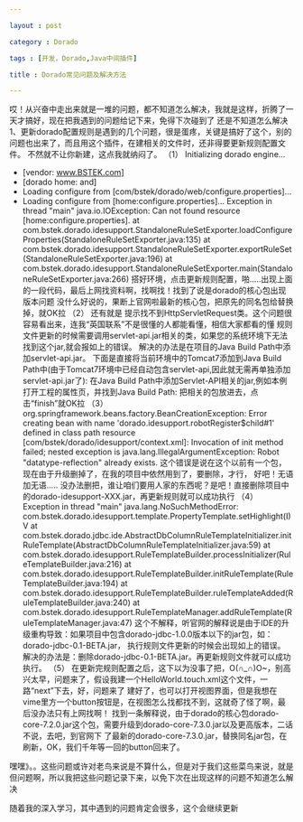 ```yaml
---

layout : post

category : Dorado

tags : [开发，Dorado,Java中间插件]

title : Dorado常见问题及解决方法

---
```


哎！从兴奋中走出来就是一堆的问题，都不知道怎么解决，我就是这样，折腾了一天才搞好，现在把我遇到的问题给记下来，免得下次碰到了 还是不知道怎么解决
1、更新dorado配置规则是遇到的几个问题，很是蛋疼，关键是搞好了这个，别的问题也出来了，而且用这个插件，在建相关的文件时，还非得要更新规则配置文件。
不然就不让你新建，这点我就纳闷了。
（1） Initializing dorado engine...
 * [vendor: www.BSTEK.com]
 * [dorado home: and]
 * Loading configure from [com/bstek/dorado/web/configure.properties]...
 * Loading configure from [home:configure.properties]...
Exception in thread "main" java.io.IOException: Can not found resource [home:configure.properties].
at com.bstek.dorado.idesupport.StandaloneRuleSetExporter.loadConfigureProperties(StandaloneRuleSetExporter.java:135)
at com.bstek.dorado.idesupport.StandaloneRuleSetExporter.exportRuleSet(StandaloneRuleSetExporter.java:196)
at com.bstek.dorado.idesupport.StandaloneRuleSetExporter.main(StandaloneRuleSetExporter.java:266)
搭好环境，点击更新规则配置，啪.....出现上面的一段代码，最后上网找资料啊，找啊找！找到了说是dorado的核心包出现版本问题
没什么好说的，果断上官网啦最新的核心包，把原先的同名包给替换掉，就OK拉 
（2）
还有就是 提示找不到HttpServletRequest类。这个问题很容易看出来，连我“英国联系”不是很懂的人都能看懂，相信大家都看的懂
规则文件更新的时候需要调用servlet-api.jar相关的类，如果您的系统环境下无法找到这个jar,就会报如上的错误。
解决的办法是在项目的Java Build Path中添加servlet-api.jar。
下面是直接将当前环境中的Tomcat7添加到Java Build Path中(由于Tomcat7环境中已经自动包含servlet-api,因此就无需再单独添加servlet-api.jar了):
在Java Build Path中添加Servlet-API相关的jar,例如本例打开工程的属性页，并找到Java Build Path:
把相关的包放进去，点击“finish”就OK拉 
（3）
org.springframework.beans.factory.BeanCreationException: Error creating bean with name 'dorado.idesupport.robotRegister$child#1' 
defined in class path resource [com/bstek/dorado/idesupport/context.xml]: 
Invocation of init method failed; nested exception is java.lang.IllegalArgumentException: Robot "datatype-reflection" already exists.
这个错误是说在这个以前有一个包，现在由于升级删掉了，在我的项目中依然用到了，要删除，才行，
好吧！无语加无语.....
没办法删把，谁让咱们要用人家的东西呢？是吧！直接删除项目中的dorado-idesupport-XXX.jar，再更新规则就可以成功执行
（4）
Exception in thread "main" java.lang.NoSuchMethodError: com.bstek.dorado.idesupport.template.PropertyTemplate.setHighlight(I)V
    at com.bstek.dorado.jdbc.ide.AbstractDbColumnRuleTemplateInitializer.initRuleTemplate(AbstractDbColumnRuleTemplateInitializer.java:59)
    at com.bstek.dorado.idesupport.RuleTemplateBuilder.processInitializer(RuleTemplateBuilder.java:216)
    at com.bstek.dorado.idesupport.RuleTemplateBuilder.initRuleTemplate(RuleTemplateBuilder.java:194)
    at com.bstek.dorado.idesupport.RuleTemplateBuilder.ruleTemplateAdded(RuleTemplateBuilder.java:240)
    at com.bstek.dorado.idesupport.RuleTemplateManager.addRuleTemplate(RuleTemplateManager.java:47)
这个不解释，听官网的解释说是由于IDE的升级重构导致：如果项目中包含dorado-jdbc-1.0.0版本以下的jar包，如：dorado-jdbc-0.1-BETA.jar，
执行规则文件更新的时候会出现如上的错误。
解决的办法是：删除dorado-jdbc-0.1-BETA.jar。再更新规则文件就可以成功执行。
（5）
在更新完规则配置之后，这下以为没事了把，O(∩_∩)O~，别高兴太早，问题来了，假设我建一个HelloWorld.touch.xml这个文件，一路“next”下去，好，问题来了
建好了，也可以打开视图界面，但是我想在vime里方一个button按钮是，在视图怎么找都找不到，这就奇了怪了啊，最后没办法只有上网找啊！
找到一条解释说，由于dorado的核心包dorado-core-7.2.0.jar这个包，需要升级到dorado-core-7.3.0.jar以及更高版本，二话不说，去吧，到官网下
了最新的dorado-core-7.3.0.jar，替换同名jar包，在刷新，OK，我们千年等一回的button回来了。

嘿嘿》。。这些问题或许对老鸟来说是不算什么，但是对于我们这些菜鸟来说，就是但问题啊，所以我把这些问题记录下来，以免下次在出现这样的问题不知道怎么解决

随着我的深入学习，其中遇到的问题肯定会很多，这个会继续更新



















